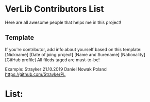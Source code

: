 # VerLib Contributors List

Here are all awesome people that helps me in this project!

## Template

If you're contributor, add info about yourself based on this template:
[Nickname]<required> [Date of joing project]<required> [Name and Surename] [Nationality] [GitHub profile]
All fileds taged <required> are must-to-be!

Example:
Strayker 21.10.2019 Daniel Nowak Poland https://github.com/StraykerPL

# List:
